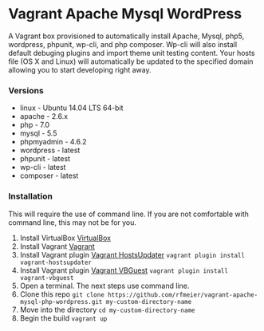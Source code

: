 # Vagrant Apache Mysql WordPress #

A Vagrant box provisioned to automatically install Apache, Mysql, php5, wordpress, phpunit, wp-cli, and php composer.  Wp-cli will also install default debuging plugins and import theme unit testing content.  Your hosts file (OS X and Linux) will automatically be updated to the specified domain allowing you to start developing right away.

### Versions ###

* linux - Ubuntu 14.04 LTS 64-bit
* apache - 2.6.x
* php - 7.0
* mysql - 5.5
* phpmyadmin - 4.6.2
* wordpress - latest
* phpunit - latest
* wp-cli - latest
* composer - latest

### Installation ###

This will require the use of command line.  If you are not comfortable with command line, this may not be for you.

1. Install VirtualBox [VirtualBox](https://www.virtualbox.org/)
2. Install Vagrant [Vagrant](http://www.vagrantup.com/)
3. Install Vagrant plugin [Vagrant HostsUpdater](https://github.com/cogitatio/vagrant-hostsupdater) `vagrant plugin install vagrant-hostsupdater`
4. Install Vagrant plugin [Vagrant VBGuest](https://github.com/dotless-de/vagrant-vbguest) `vagrant plugin install vagrant-vbguest`
5. Open a terminal.  The next steps use command line.
6. Clone this repo `git clone https://github.com/rfmeier/vagrant-apache-mysql-php-wordpress.git my-custom-directory-name`
7. Move into the directory `cd my-custom-directory-name`
8. Begin the build `vagrant up`
